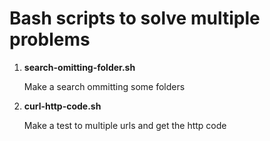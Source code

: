 Bash scripts to solve multiple problems
============

<ol>
  <li><strong>search-omitting-folder.sh</strong>
    <p>Make a search ommitting some folders</p>
  </li>
  <li><strong>curl-http-code.sh</strong>
    <p>Make a test to multiple urls and get the http code</p>
  </li>
</ol>
